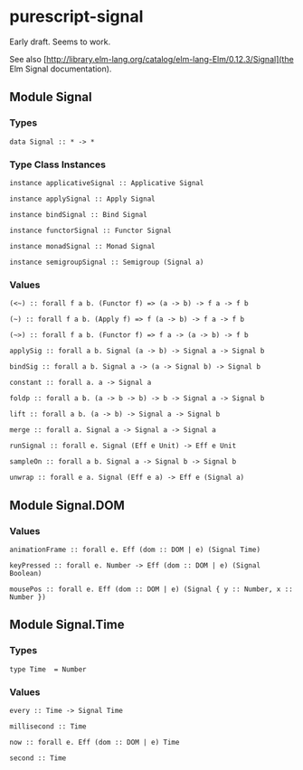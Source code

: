 # purescript-signal

Early draft. Seems to work.

See also [http://library.elm-lang.org/catalog/elm-lang-Elm/0.12.3/Signal](the Elm Signal documentation).

## Module Signal

### Types

    data Signal :: * -> *


### Type Class Instances

    instance applicativeSignal :: Applicative Signal

    instance applySignal :: Apply Signal

    instance bindSignal :: Bind Signal

    instance functorSignal :: Functor Signal

    instance monadSignal :: Monad Signal

    instance semigroupSignal :: Semigroup (Signal a)


### Values

    (<~) :: forall f a b. (Functor f) => (a -> b) -> f a -> f b

    (~) :: forall f a b. (Apply f) => f (a -> b) -> f a -> f b

    (~>) :: forall f a b. (Functor f) => f a -> (a -> b) -> f b

    applySig :: forall a b. Signal (a -> b) -> Signal a -> Signal b

    bindSig :: forall a b. Signal a -> (a -> Signal b) -> Signal b

    constant :: forall a. a -> Signal a

    foldp :: forall a b. (a -> b -> b) -> b -> Signal a -> Signal b

    lift :: forall a b. (a -> b) -> Signal a -> Signal b

    merge :: forall a. Signal a -> Signal a -> Signal a

    runSignal :: forall e. Signal (Eff e Unit) -> Eff e Unit

    sampleOn :: forall a b. Signal a -> Signal b -> Signal b

    unwrap :: forall e a. Signal (Eff e a) -> Eff e (Signal a)


## Module Signal.DOM

### Values

    animationFrame :: forall e. Eff (dom :: DOM | e) (Signal Time)

    keyPressed :: forall e. Number -> Eff (dom :: DOM | e) (Signal Boolean)

    mousePos :: forall e. Eff (dom :: DOM | e) (Signal { y :: Number, x :: Number })


## Module Signal.Time

### Types

    type Time  = Number


### Values

    every :: Time -> Signal Time

    millisecond :: Time

    now :: forall e. Eff (dom :: DOM | e) Time

    second :: Time
